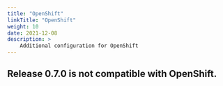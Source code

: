 ```yaml
---
title: "OpenShift"
linkTitle: "OpenShift"
weight: 10
date: 2021-12-08
description: >
    Additional configuration for OpenShift
---
```


## Release 0.7.0 is not compatible with OpenShift.